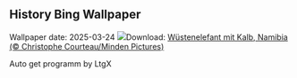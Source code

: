 ## History Bing Wallpaper
Wallpaper date: 2025-03-24
![](https://www.bing.com/th?id=OHR.ElephantGrass_DE-DE3541534518_UHD.jpg&w=1000)Download: [Wüstenelefant mit Kalb, Namibia (© Christophe Courteau/Minden Pictures)](https://www.bing.com/th?id=OHR.ElephantGrass_DE-DE3541534518_UHD.jpg)

Auto get programm by LtgX
